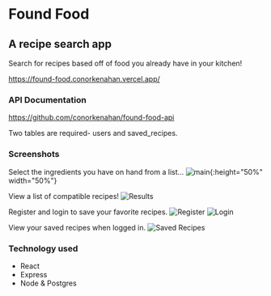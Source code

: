 # Found Food

## A recipe search app

Search for recipes based off of food you already have in your kitchen!

https://found-food.conorkenahan.vercel.app/

### API Documentation

https://github.com/conorkenahan/found-food-api

Two tables are required- users and saved_recipes.

### Screenshots

Select the ingredients you have on hand from a list...
![main](./src/images/screenshots/main.png){:height="50%" width="50%"}


View a list of compatible recipes!
![Results](./src/images/screenshots/results.png "Results")


Register and login to save your favorite recipes.
![Register](./src/images/screenshots/register.png "Register")
![Login](/src/images/screenshots/login.png "Login")


View your saved recipes when logged in.
![Saved Recipes](./src/images/screenshots/saved_recipes.png "Saved Recipes")

### Technology used

- React
- Express
- Node & Postgres
